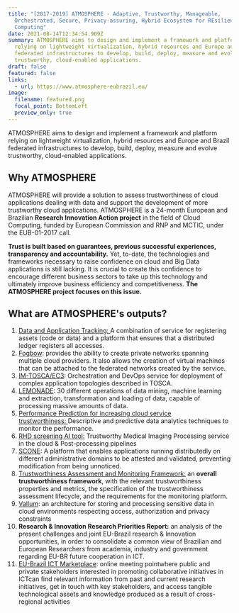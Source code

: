 ```yaml
---
title: "[2017-2019] ATMOSPHERE - Adaptive, Trustworthy, Manageable,
  Orchestrated, Secure, Privacy-assuring, Hybrid Ecosystem for REsilient Cloud
  Computing"
date: 2021-08-14T12:34:54.909Z
summary: ATMOSPHERE aims to design and implement a framework and platform
  relying on lightweight virtualization, hybrid resources and Europe and Brazil
  federated infrastructures to develop, build, deploy, measure and evolve
  trustworthy, cloud-enabled applications.
draft: false
featured: false
links:
  - url: https://www.atmosphere-eubrazil.eu/
image:
  filename: featured.png
  focal_point: BottomLeft
  preview_only: true
---
```

<!--StartFragment-->

ATMOSPHERE aims to design and implement a framework and platform relying on lightweight virtualization, hybrid resources and Europe and Brazil federated infrastructures to develop, build, deploy, measure and evolve trustworthy, cloud-enabled applications.

## **Why ATMOSPHERE**

ATMOSPHERE will provide a solution to assess trustworthiness of cloud applications dealing with data and support the development of more trustworthy cloud applications. ATMOSPHERE is a 24-month European and Brazilian **Research Innovation Action project** in the field of Cloud Computing, funded by European Commission and RNP and MCTIC, under the EUB-01-2017 call.

**Trust is built based on guarantees, previous successful experiences, transparency and accountability.** Yet, to-date, the technologies and frameworks necessary to raise confidence on cloud and Big Data applications is still lacking. It is crucial to create this confidence to encourage different business sectors to take up this technology and ultimately improve business efficiency and competitiveness. **The ATMOSPHERE project focuses on this issue.**

## **What are ATMOSPHERE's outputs?**

1. [Data and Application Tracking: ](https://www.atmosphere-eubrazil.eu/data-and-application-tracking "Data and Application Tracking")A combination of service for registering assets (code or data) and a platform that ensures that a distributed ledger registers all accesses.
2. [Fogbow](https://www.atmosphere-eubrazil.eu/fogbow): provides the ability to create private networks spanning multiple cloud providers. It also allows the creation of virtual machines that can be attached to the federated networks created by the service.
3. [IM-TOSCA/EC3](https://www.atmosphere-eubrazil.eu/im-toscaec3): Orchestration and DevOps service for deployment of complex application topologies described in TOSCA.
4. [LEMONADE](https://www.atmosphere-eubrazil.eu/lemonade-trustworthy-data-processing-services-and-development-library): 30 different operations of data mining, machine learning and extraction, transformation and loading of data, capable of processing massive amounts of data.
5. [Performance Prediction for increasing cloud service trustworthiness: ](https://www.atmosphere-eubrazil.eu/performance-prediction-increasing-cloud-service-trustworthiness "Performance Prediction for increasing cloud service trustworthiness")Descriptive and predictive data analytics techniques to monitor the performance.
6. [RHD screening AI tool:](https://www.atmosphere-eubrazil.eu/rhd-screening-ai-tool "RHD screening AI tool") Trustworthy Medical Imaging Processing service in the cloud & Post-processing pipelines
7. [SCONE](https://www.atmosphere-eubrazil.eu/scone-secure-container-orchestration): A platform that enables applications running distributedly on different administrative domains to be attested and validated, preventing modification from being unnoticed.
8. [Trustworthiness Assessment and Monitoring Framework:](https://www.atmosphere-eubrazil.eu/trustworthiness-assessment-and-monitoring-framework "Trustworthiness Assessment and Monitoring Framework ") an **overall trustworthiness framework**, with the relevant trustworthiness properties and metrics, the specification of the trustworthiness assessment lifecycle, and the requirements for the monitoring platform.
9. [Vallum](https://www.atmosphere-eubrazil.eu/vallum-privacy-confidentiality-and-access-rights-hostile-environments): an architecture for storing and processing sensitive data in cloud environments respecting access, authorization and privacy constraints
10. **Research & Innovation Research Priorities Report:** an analysis of the present challenges and joint EU-Brazil research & Innovation opportunities, in order to consolidate a common view of Brazilian and European Researchers from academia, industry and government regarding EU-BR future cooperation in ICT.
11. [EU-Brazil ICT Marketplace](https://www.atmosphere-eubrazil.eu/eu-br-marketplace): online meeting pointwhere public and private stakeholders interested in promoting collaborative initiatives in ICTcan find relevant information from past and current research initiatives, get in touch with key stakeholders, and access tangible technological assets and knowledge produced as a result of cross-regional activities

<!--EndFragment-->
